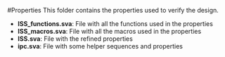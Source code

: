 #Properties
This folder contains the properties used to verify the design.

- **ISS_functions.sva**: File with all the functions used in the properties
- **ISS_macros.sva**: File with all the macros used in the properties
- **ISS.sva**: File with the refined properties
- **ipc.sva**: File with some helper sequences and properties 